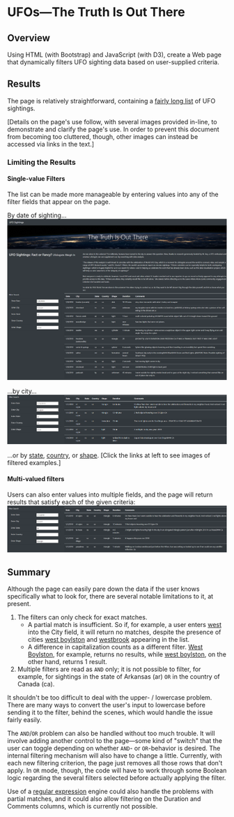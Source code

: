 # UFOs—The Truth Is Out There

## Overview
Using HTML (with Bootstrap) and JavaScript (with D3), create a Web page that dynamically filters UFO sighting data based on user-supplied criteria.

## Results
The page is relatively straightforward, containing a [fairly long list](./static/images/full_list.png) of UFO sightings.

[Details on the page's use follow, with several images provided in-line, to demonstrate and clarify the page's use. In order to prevent this document from becoming too cluttered, though, other images can instead be accessed via links in the text.]

### Limiting the Results

#### Single-value Filters

The list can be made more manageable by entering values into any of the filter fields that appear on the page.

By date of sighting…
![filtered by date](./static/images/filtered_by_date.png)

…by city…
![filtered by city](./static/images/filtered_by_city.png)

…or by [state](./static/images/filtered_by_state.png), [country](./static/images/filtered_by_country.png), or [shape](./static/images/filtered_by_shape.png). [Click the links at left to see images of filtered examples.]

#### Multi-valued filters

Users can also enter values into multiple fields, and the page will return results that satisfy each of the given criteria:
![multiple filters example](./static/images/multiple_filters.png)

## Summary
Although the page can easily pare down the data if the user knows specifically what to look for, there are several notable limitations to it, at present.

1. The filters can only check for exact matches.
   - A partial match is insufficient. So if, for example, a user enters [west]() into the City field, it will return no matches, despite the presence of cities [west boylston](./static/images/west_boylston.png) and [westbrook](./static/images/westbrook.png) appearing in the list.
   - A difference in capitalization counts as a different filter. [West Boylston](./static/images/West_Boylston_proper_case.png), for example, returns no results, while [west boylston](./static/images/west_boylston.png), on the other hand, returns 1 result.
2. Multiple filters are read as `AND` only; it is not possible to filter, for example, for sightings in the state of Arkansas (ar) `OR` in the country of Canada (ca).

It shouldn't be too difficult to deal with the upper- / lowercase problem. There are many ways to convert the user's input to lowercase before sending it to the filter, behind the scenes, which would handle the issue fairly easily.

The `AND`/`OR` problem can also be handled without too much trouble. It will involve adding another control to the page—some kind of "switch" that the user can toggle depending on whether `AND`- or `OR`-behavior is desired. The internal filtering mechanism will also have to change a little. Currently, with each new filtering criterion, the page just removes all those rows that don't apply. In `OR` mode, though, the code will have to work through some Boolean logic regarding the several filters selected before actually applying the filter.

Use of a [regular expression](https://www.regular-expressions.info/) engine could also handle the problems with partial matches, and it could also allow filtering on the Duration and Comments columns, which is currently not possible.